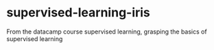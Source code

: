 # supervised-learning-iris

From the datacamp course supervised learning, grasping the basics of supervised learning